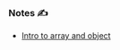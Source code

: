 ### **Notes** ✍️ 
- [Intro to array and object](https://drive.google.com/file/d/1yld7TyrqRfuyxRZ5x6q96O3oOder_7uj/view?usp=sharing)